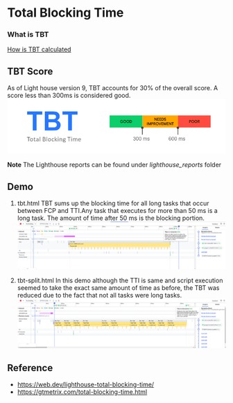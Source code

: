 # Total Blocking Time

### What is TBT
[How is TBT calculated](https://web.dev/lighthouse-total-blocking-time/#what-tbt-measures)

## TBT Score
As of Light house version 9, TBT accounts for 30% of the overall score. A score less than 300ms is considered good.
![tbt score](./doc/score.png)

**Note** The Lighthouse reports can be found under *lighthouse_reports* folder

## Demo
1. tbt.html 
TBT sums up the blocking time for all long tasks that occur between FCP and TTI.Any task that executes for more than 50 ms is a long task. The amount of time after 50 ms is the blocking portion. 
![tbt](./doc/tbt.png)

2. tbt-split.html 
In this demo although the TTI is same and script execution seemed to take the exact same amount of time as before, the TBT was reduced due to the fact that not all tasks were long tasks.
![tbt split](./doc/tbt_split.png)

## Reference
* https://web.dev/lighthouse-total-blocking-time/
* https://gtmetrix.com/total-blocking-time.html